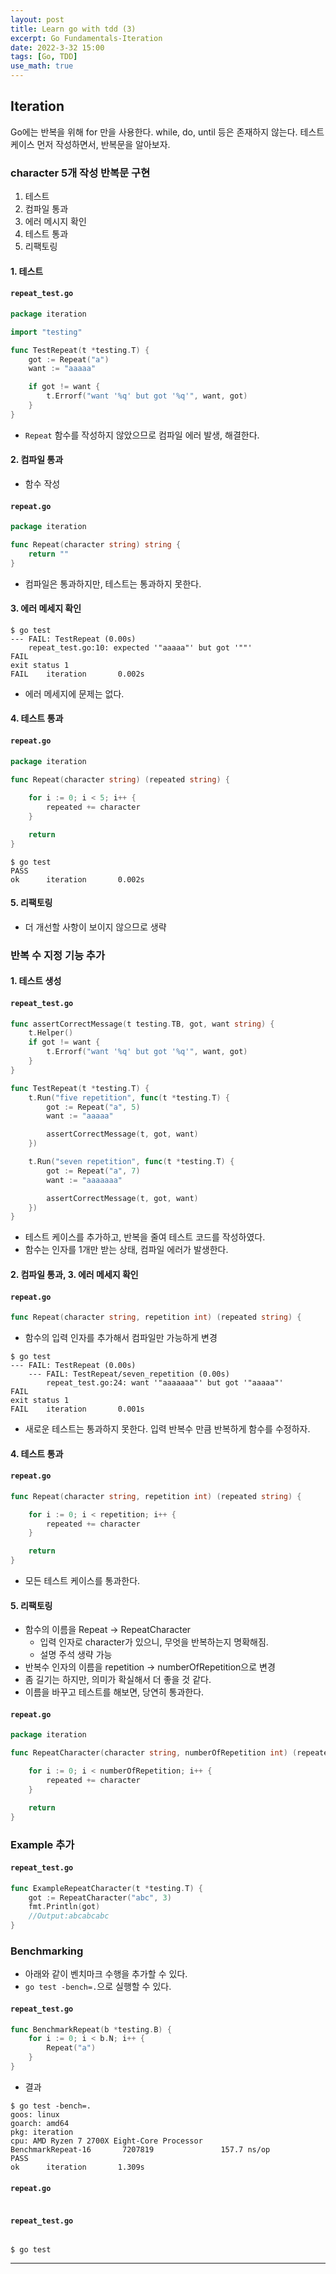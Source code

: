 ```yaml
---
layout: post
title: Learn go with tdd (3)
excerpt: Go Fundamentals-Iteration
date: 2022-3-32 15:00
tags: [Go, TDD]
use_math: true
--- 
```


## Iteration
Go에는 반복을 위해 for 만을 사용한다. while, do, until 등은 존재하지 않는다. 테스트 케이스 먼저 작성하면서, 반복문을 알아보자.

### character 5개 작성 반복문 구현
1. 테스트
2. 컴파일 통과
3. 에러 메시지 확인
4. 테스트 통과
5. 리팩토링

#### 1. 테스트
#### **`repeat_test.go`**
```go
package iteration

import "testing"

func TestRepeat(t *testing.T) {
	got := Repeat("a")
	want := "aaaaa"

	if got != want {
		t.Errorf("want '%q' but got '%q'", want, got)
	}
}
```
- `Repeat` 함수를 작성하지 않았으므로 컴파일 에러 발생, 해결한다.

#### 2. 컴파일 통과
- 함수 작성

#### **`repeat.go`**
```go
package iteration

func Repeat(character string) string {
	return ""
}
```
- 컴파일은 통과하지만, 테스트는 통과하지 못한다.

#### 3. 에러 메세지 확인
```shell
$ go test
--- FAIL: TestRepeat (0.00s)
    repeat_test.go:10: expected '"aaaaa"' but got '""'
FAIL
exit status 1
FAIL    iteration       0.002s
```
- 에러 메세지에 문제는 없다.

#### 4. 테스트 통과
#### **`repeat.go`**
```go
package iteration

func Repeat(character string) (repeated string) {
	
	for i := 0; i < 5; i++ {
		repeated += character
	}

	return
}
```
```shell
$ go test
PASS
ok      iteration       0.002s
```
#### 5. 리팩토링
- 더 개선할 사항이 보이지 않으므로 생략

### 반복 수 지정 기능 추가
#### 1. 테스트 생성

#### **`repeat_test.go`**
```go
func assertCorrectMessage(t testing.TB, got, want string) {
	t.Helper()
	if got != want {
		t.Errorf("want '%q' but got '%q'", want, got)
	}
}

func TestRepeat(t *testing.T) {
	t.Run("five repetition", func(t *testing.T) {
		got := Repeat("a", 5)
		want := "aaaaa"

		assertCorrectMessage(t, got, want)
	})

	t.Run("seven repetition", func(t *testing.T) {
		got := Repeat("a", 7)
		want := "aaaaaaa"

		assertCorrectMessage(t, got, want)
	})
}
```
- 테스트 케이스를 추가하고, 반복을 줄여 테스트 코드를 작성하였다.
- 함수는 인자를 1개만 받는 상태, 컴파일 에러가 발생한다.

#### 2. 컴파일 통과, 3. 에러 메세지 확인

#### **`repeat.go`**
```go
func Repeat(character string, repetition int) (repeated string) {
```
- 함수의 입력 인자를 추가해서 컴파일만 가능하게 변경

```shell
$ go test
--- FAIL: TestRepeat (0.00s)
    --- FAIL: TestRepeat/seven_repetition (0.00s)
        repeat_test.go:24: want '"aaaaaaa"' but got '"aaaaa"'
FAIL
exit status 1
FAIL    iteration       0.001s
```
- 새로운 테스트는 통과하지 못한다. 입력 반복수 만큼 반복하게 함수를 수정하자.

#### 4. 테스트 통과
#### **`repeat.go`**
```go
func Repeat(character string, repetition int) (repeated string) {

	for i := 0; i < repetition; i++ {
		repeated += character
	}

	return
}
```
- 모든 테스트 케이스를 통과한다.

#### 5. 리팩토링
- 함수의 이름을 Repeat -> RepeatCharacter
    - 입력 인자로 character가 있으니, 무엇을 반복하는지 명확해짐.
    - 설명 주석 생략 가능
- 반복수 인자의 이름을 repetition -> numberOfRepetition으로 변경
- 좀 길기는 하지만, 의미가 확실해서 더 좋을 것 같다.
- 이름을 바꾸고 테스트를 해보면, 당연히 통과한다.

#### **`repeat.go`**
```go
package iteration

func RepeatCharacter(character string, numberOfRepetition int) (repeated string) {

	for i := 0; i < numberOfRepetition; i++ {
		repeated += character
	}

	return
}
```


### Example 추가
#### **`repeat_test.go`**
```go
func ExampleRepeatCharacter(t *testing.T) {
	got := RepeatCharacter("abc", 3)
	fmt.Println(got)
	//Output:abcabcabc
}
```


### Benchmarking
- 아래와 같이 벤치마크 수행을 추가할 수 있다.
- `go test -bench=.`으로 실행할 수 있다.
#### **`repeat_test.go`**
```go
func BenchmarkRepeat(b *testing.B) {
	for i := 0; i < b.N; i++ {
		Repeat("a")
	}
}
```
- 결과  
```shell
$ go test -bench=.
goos: linux
goarch: amd64
pkg: iteration
cpu: AMD Ryzen 7 2700X Eight-Core Processor         
BenchmarkRepeat-16       7207819               157.7 ns/op
PASS
ok      iteration       1.309s
```





#### **`repeat.go`**
```go
```

#### **`repeat_test.go`**
```go
```

```shell
$ go test
```

-----